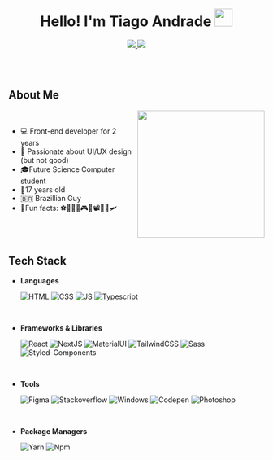 <h1 align="center"><b>Hello! I'm Tiago Andrade </b><img src="https://media.giphy.com/media/hvRJCLFzcasrR4ia7z/giphy.gif" width="35"></h1>

<div align="center">
  <a href="mailto:tiagobbandrade2704@gmail.com" target="_blank">
    <img src="https://img.shields.io/badge/Gmail-D14836?style=for-the-badge&logo=gmail&logoColor=white">
  </a>
  <a href="https://www.linkedin.com/in/tiagobba" target="_blank">
   <img src="https://img.shields.io/badge/LinkedIn-0077B5?style=for-the-badge&logo=linkedin&logoColor=white">
  </a>
</div>

<br><br>

## About Me

<picture><img src="https://media.tenor.com/q9s_XmoedE8AAAAj/piske-usagi.gif" width=250px align="right"></picture> 

<br>

- 💻 Front-end developer for 2 years
- 🎨 Passionate about UI/UX design (but not good)
- 🎓Future Science Computer student
- 👦17 years old
- 🇧🇷 Brazillian Guy
- 🎉Fun facts: ⚽🏐🏓🥋🎮🎵📽️🍕🍔🛩️

<br><br>

## Tech Stack
<p align="center">
 
- **Languages**
 
  ![HTML](https://img.shields.io/badge/HTML5-E34F26?style=for-the-badge&logo=html5&logoColor=white)
  ![CSS](https://img.shields.io/badge/CSS3-1572B6?style=for-the-badge&logo=css3&logoColor=white)
  ![JS](https://img.shields.io/badge/JavaScript-323330?style=for-the-badge&logo=javascript&logoColor=F7DF1E)
  ![Typescript](https://img.shields.io/badge/TypeScript-007ACC?style=for-the-badge&logo=typescript&logoColor=white)
 
 <br>
 
- **Frameworks & Libraries**
 
  ![React](https://img.shields.io/badge/React-20232A?style=for-the-badge&logo=react&logoColor=61DAFB)
  ![NextJS](https://img.shields.io/badge/next.js-000000?style=for-the-badge&logo=nextdotjs&logoColor=white)
  ![MaterialUI](https://img.shields.io/badge/Material%20UI-007FFF?style=for-the-badge&logo=mui&logoColor=white)
  ![TailwindCSS](https://img.shields.io/badge/Tailwind_CSS-38B2AC?style=for-the-badge&logo=tailwind-css&logoColor=white)
  ![Sass](https://img.shields.io/badge/Sass-CC6699?style=for-the-badge&logo=sass&logoColor=white)
  ![Styled-Components](https://img.shields.io/badge/styled--components-DB7093?style=for-the-badge&logo=styled-components&logoColor=white)

<br>

- **Tools**
 
  ![Figma](https://img.shields.io/badge/Figma-F24E1E?style=for-the-badge&logo=figma&logoColor=white)
  ![Stackoverflow](https://img.shields.io/badge/Stack_Overflow-FE7A16?style=for-the-badge&logo=stack-overflow&logoColor=white)
  ![Windows](https://img.shields.io/badge/Windows-0078D6?style=for-the-badge&logo=windows&logoColor=white)
  ![Codepen](https://img.shields.io/badge/Codepen-000000?style=for-the-badge&logo=codepen&logoColor=white)
  ![Photoshop](https://img.shields.io/badge/Adobe%20Photoshop-31A8FF?style=for-the-badge&logo=Adobe%20Photoshop&logoColor=black)
 
<br>
 
- **Package Managers**
 
  ![Yarn](https://img.shields.io/badge/Yarn-2C8EBB?style=for-the-badge&logo=yarn&logoColor=white)
  ![Npm](https://img.shields.io/badge/npm-CB3837?style=for-the-badge&logo=npm&logoColor=white)
</p>

